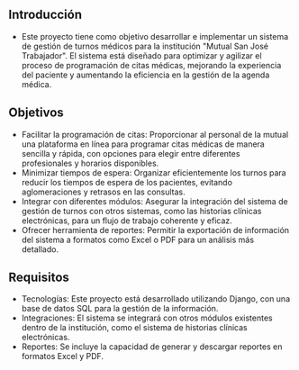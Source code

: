 ## Introducción
- Este proyecto tiene como objetivo desarrollar e implementar un sistema de gestión de turnos médicos para la institución "Mutual San José Trabajador". El sistema está diseñado para optimizar y agilizar el proceso de programación de citas médicas, mejorando la experiencia del paciente y aumentando la eficiencia en la gestión de la agenda médica.

## Objetivos
- Facilitar la programación de citas: Proporcionar al personal de la mutual una plataforma en línea para programar citas médicas de manera sencilla y rápida, con opciones para elegir entre diferentes profesionales y horarios disponibles.
- Minimizar tiempos de espera: Organizar eficientemente los turnos para reducir los tiempos de espera de los pacientes, evitando aglomeraciones y retrasos en las consultas.
- Integrar con diferentes módulos: Asegurar la integración del sistema de gestión de turnos con otros sistemas, como las historias clínicas electrónicas, para un flujo de trabajo coherente y eficaz.
- Ofrecer herramienta de reportes: Permitir la exportación de información del sistema a formatos como Excel o PDF para un análisis más detallado.
## Requisitos
- Tecnologías: Este proyecto está desarrollado utilizando Django, con una base de datos SQL para la gestión de la información.
- Integraciones: El sistema se integrará con otros módulos existentes dentro de la institución, como el sistema de historias clínicas electrónicas.
- Reportes: Se incluye la capacidad de generar y descargar reportes en formatos Excel y PDF.
